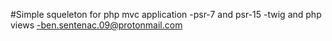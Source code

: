 #Simple squeleton for php mvc application
-psr-7 and psr-15
-twig and php views
-ben.sentenac.09@protonmail.com
